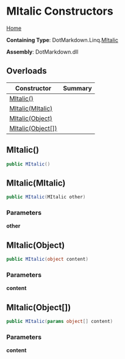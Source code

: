 # MItalic Constructors

[Home](../../../../README.md)

**Containing Type**: DotMarkdown\.Linq\.[MItalic](../README.md)

**Assembly**: DotMarkdown\.dll

## Overloads

| Constructor | Summary |
| ----------- | ------- |
| [MItalic()](#DotMarkdown_Linq_MItalic__ctor) | |
| [MItalic(MItalic)](#DotMarkdown_Linq_MItalic__ctor_DotMarkdown_Linq_MItalic_) | |
| [MItalic(Object)](#DotMarkdown_Linq_MItalic__ctor_System_Object_) | |
| [MItalic(Object\[\])](#DotMarkdown_Linq_MItalic__ctor_System_Object___) | |

## MItalic\(\) <a name="DotMarkdown_Linq_MItalic__ctor"></a>

```csharp
public MItalic()
```

## MItalic\(MItalic\) <a name="DotMarkdown_Linq_MItalic__ctor_DotMarkdown_Linq_MItalic_"></a>

```csharp
public MItalic(MItalic other)
```

### Parameters

**other**

## MItalic\(Object\) <a name="DotMarkdown_Linq_MItalic__ctor_System_Object_"></a>

```csharp
public MItalic(object content)
```

### Parameters

**content**

## MItalic\(Object\[\]\) <a name="DotMarkdown_Linq_MItalic__ctor_System_Object___"></a>

```csharp
public MItalic(params object[] content)
```

### Parameters

**content**